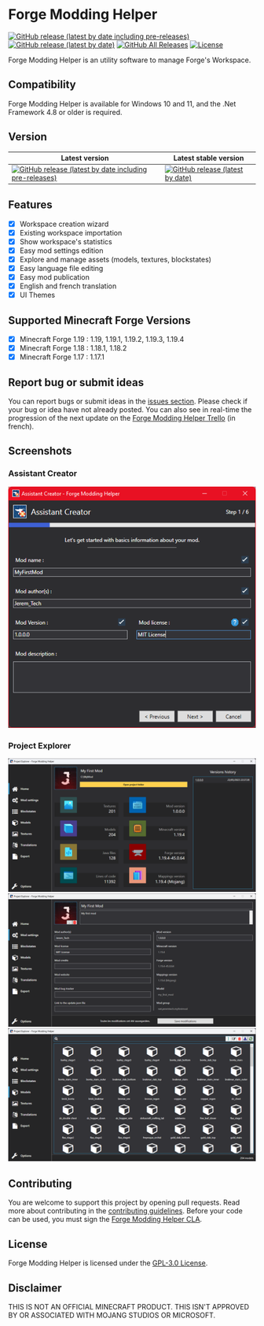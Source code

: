 # Forge Modding Helper 
[![GitHub release (latest by date including pre-releases)](https://img.shields.io/github/v/release/jeremtech/Forge-Modding-Helper?color=9cf&include_prereleases&label=latest%20version&style=flat-square)](https://github.com/JeremTech/Forge-Modding-Helper/releases)
[![GitHub release (latest by date)](https://img.shields.io/github/v/release/JeremTech/Forge-Modding-Helper?label=latest%20stable%20version&style=flat-square)](https://github.com/JeremTech/Forge-Modding-Helper/releases)
[![GitHub All Releases](https://img.shields.io/github/downloads/jeremtech/Forge-Modding-Helper/total?color=green&style=flat-square)](https://github.com/JeremTech/Forge-Modding-Helper/releases)
[![License](https://img.shields.io/github/license/jeremtech/Forge-Modding-Helper?style=flat-square)](https://github.com/JeremTech/Forge-Modding-Helper/blob/master/LICENSE)

Forge Modding Helper is an utility software to manage Forge's Workspace.

## Compatibility 
Forge Modding Helper is available for Windows 10 and 11, and the .Net Framework 4.8 or older is required.

## Version

Latest version | Latest stable version
------------ | -------------
[![GitHub release (latest by date including pre-releases)](https://img.shields.io/github/v/release/jeremtech/Forge-Modding-Helper?color=9cf&include_prereleases&label=%20&style=flat-square)](https://github.com/JeremTech/Forge-Modding-Helper/releases)| [![GitHub release (latest by date)](https://img.shields.io/github/v/release/JeremTech/Forge-Modding-Helper?label=%20&style=flat-square)](https://github.com/JeremTech/Forge-Modding-Helper/releases)

## Features

- [x] Workspace creation wizard
- [x] Existing workspace importation
- [x] Show workspace's statistics
- [x] Easy mod settings edition
- [x] Explore and manage assets (models, textures, blockstates)
- [x] Easy language file editing 
- [x] Easy mod publication
- [x] English and french translation
- [x] UI Themes

## Supported Minecraft Forge Versions

- [x] Minecraft Forge 1.19 : 1.19, 1.19.1, 1.19.2, 1.19.3, 1.19.4
- [x] Minecraft Forge 1.18 : 1.18.1, 1.18.2
- [x] Minecraft Forge 1.17 : 1.17.1

## Report bug or submit ideas

You can report bugs or submit ideas in the [issues section](https://github.com/JeremTech/Forge-Modding-Helper/issues). Please check if your bug or idea have not already posted.
You can also see in real-time the progression of the next update on the [Forge Modding Helper Trello](https://trello.com/b/4C7TwCta/forge-modding-helper) (in french).

## Screenshots

### Assistant Creator
![Assistant Creator](/assets/images/assistant_creator.png)

### Project Explorer
![Project Explorer - Home](/assets/images/project_explorer_home.png)
![Project Explorer - Mod settings](/assets/images/project_explorer_mod_settings.png)
![Project Explorer - Models](/assets/images/project_explorer_models.png)

## Contributing

You are welcome to support this project by opening pull requests. Read more about contributing in the [contributing guidelines](https://github.com/JeremTech/Forge-Modding-Helper/blob/master/contributing.md). Before your code can be used, you must sign the [Forge Modding Helper CLA](https://cla-assistant.io/jeremtech/Forge-Modding-Helper).

## License
Forge Modding Helper is licensed under the [GPL-3.0 License](LICENSE).

## Disclaimer
THIS IS NOT AN OFFICIAL MINECRAFT PRODUCT. THIS ISN'T APPROVED BY OR ASSOCIATED WITH MOJANG STUDIOS OR MICROSOFT.
